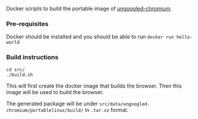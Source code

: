 Docker scripts to build the portable image of [ungoogled-chromium](https://github.com/Eloston/ungoogled-chromium).

### Pre-requisites
Docker should be installed and you should be able to run `docker run hello-world`

### Build instructions

```
cd src/
./build.sh
```

This will first create the docker image that builds the browser. Then this image will be used to build the browser.

The generated package will be under `src/data/ungoogled-chromium/portablelinux/build/` in `.tar.xz` format.

